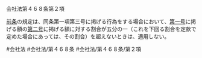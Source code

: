 会社法第４６８条第２項

[前条](会社法＿＿＿＿第４６７条第１項)の規定は、同条第一項第三号に掲げる行為をする場合において、[第一号](会社法＿＿＿＿第４６８条第２項第１号)に掲げる額の[第二号](会社法＿＿＿＿第４６８条第２項第２号)に掲げる額に対する割合が五分の一（これを下回る割合を定款で定めた場合にあっては、その割合）を超えないときは、適用しない。

#会社法
#会社法/第４６８条
#会社法/第４６８条/第２項
